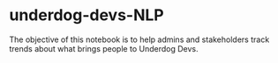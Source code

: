 # underdog-devs-NLP
The objective of this notebook is to help admins and stakeholders track trends about what brings people to Underdog Devs.
